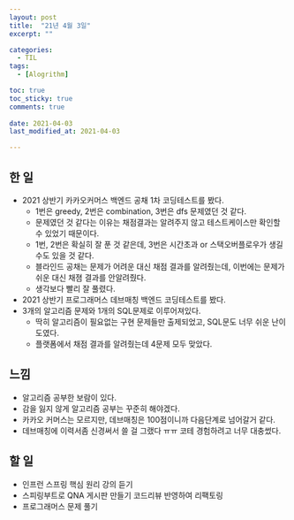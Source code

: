 ```yaml
---
layout: post
title:  "21년 4월 3일"
excerpt: ""

categories:
  - TIL
tags:
  - [Alogrithm]

toc: true
toc_sticky: true
comments: true
 
date: 2021-04-03
last_modified_at: 2021-04-03

---
```


## 한 일

- 2021 상반기 카카오커머스 백엔드 공채 1차 코딩테스트를 봤다.
  - 1번은 greedy, 2번은 combination, 3번은 dfs 문제였던 것 같다.
  - 문제였던 것 같다는 이유는 채점결과는 알려주지 않고 테스트케이스만 확인할 수 있었기 때문이다.
  - 1번, 2번은 확실히 잘 푼 것 같은데, 3번은 시간초과 or 스택오버플로우가 생길 수도 있을 것 같다.
  - 블라인드 공채는 문제가 어려운 대신 채점 결과를 알려줬는데, 이번에는 문제가 쉬운 대신 채졈 결과를 안알려줬다.
  - 생각보다 빨리 잘 풀렸다.
- 2021 상반기 프로그래머스 데브매칭 백엔드 코딩테스트를 봤다.
- 3개의 알고리즘 문제와 1개의 SQL문제로 이루어져있다.
  - 딱히 알고리즘이 필요없는 구현 문제들만 출제되었고, SQL문도 너무 쉬운 난이도였다.
  - 플랫폼에서 채점 결과를 알려줬는데 4문제 모두 맞았다.

## 느낌

- 알고리즘 공부한 보람이 있다.
- 감을 잃지 않게 알고리즘 공부는 꾸준히 해야겠다.
- 카카오 커머스는 모르지만, 데브매칭은 100점이니까 다음단계로 넘어갈거 같다.
- 데브매칭에 이력서좀 신경써서 쓸 걸 그랬다 ㅠㅠ 코테 경험하려고 너무 대충썼다.

## 할 일

- 인프런 스프링 핵심 원리 강의 듣기
- 스피링부트로 QNA 게시판 만들기 코드리뷰 반영하여 리팩토링
- 프로그래머스 문제 풀기

